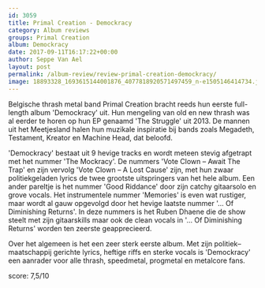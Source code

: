 ```yaml
---
id: 3059
title: Primal Creation - Demockracy
category: Album reviews
groups: Primal Creation
album: Demockracy
date: 2017-09-11T16:17:22+00:00
author: Seppe Van Ael
layout: post
permalink: /album-review/review-primal-creation-demockracy/
image: 18893328_1693615144001876_4077818920571497459_n-e1505146414734.jpg
---
```

Belgische thrash metal band Primal Creation bracht reeds hun eerste full-length album 'Demockracy' uit. Hun mengeling van old en new thrash was al eerder te horen op hun EP genaamd 'The Struggle' uit 2013. De mannen uit het Meetjesland halen hun muzikale inspiratie bij bands zoals Megadeth, Testament, Kreator en Machine Head, dat beloofd.

'Demockracy' bestaat uit 9 hevige tracks en wordt meteen stevig afgetrapt met het nummer 'The Mockracy'. De nummers 'Vote Clown – Await The Trap' en zijn vervolg 'Vote Clown – A Lost Cause' zijn, met hun zwaar politiekgeladen lyrics de twee grootste uitspringers van het hele album. Een ander pareltje is het nummer 'Good Riddance' door zijn catchy gitaarsolo en grove vocals. Het instrumentele nummer 'Memories' is even wat rustiger, maar wordt al gauw opgevolgd door het hevige laatste nummer '… Of Diminishing Returns'. In deze nummers is het Ruben Dhaene die de show steelt met zijn gitaarskills maar ook de clean vocals in '… Of Diminishing Returns' worden ten zeerste geapprecieerd.

Over het algemeen is het een zeer sterk eerste album. Met zijn politiek–maatschappij gerichte lyrics, heftige riffs en sterke vocals is 'Demockracy' een aanrader voor alle thrash, speedmetal, progmetal en metalcore fans.

score: 7,5/10


